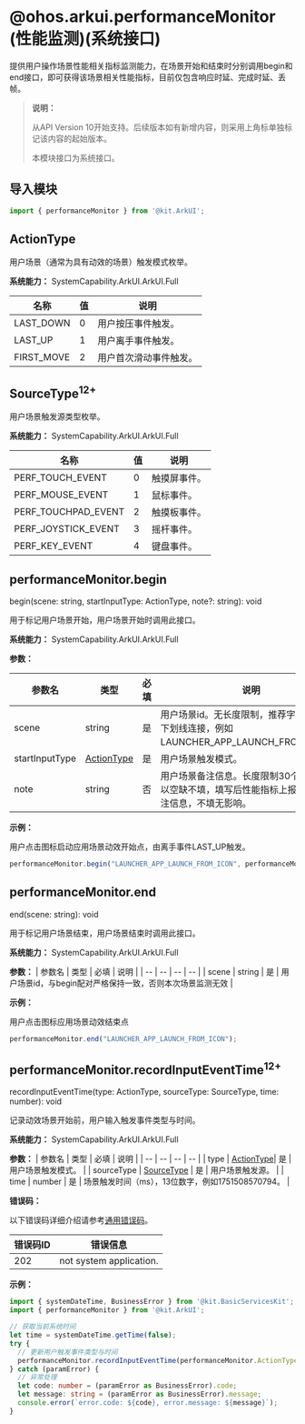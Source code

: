 # @ohos.arkui.performanceMonitor (性能监测)(系统接口)

提供用户操作场景性能相关指标监测能力，在场景开始和结束时分别调用begin和end接口，即可获得该场景相关性能指标，目前仅包含响应时延、完成时延、丢帧。

> **说明：**
>
> 从API Version 10开始支持。后续版本如有新增内容，则采用上角标单独标记该内容的起始版本。
>
> 本模块接口为系统接口。


## 导入模块

```ts
import { performanceMonitor } from '@kit.ArkUI';
```


## ActionType

用户场景（通常为具有动效的场景）触发模式枚举。

**系统能力：** SystemCapability.ArkUI.ArkUI.Full

| 名称 | 值 | 说明 |
| -- | -- | -- |
| LAST_DOWN | 0 | 用户按压事件触发。  |
| LAST_UP | 1 | 用户离手事件触发。 |
| FIRST_MOVE | 2 | 用户首次滑动事件触发。 |


## SourceType<sup>12+</sup>

用户场景触发源类型枚举。

**系统能力：** SystemCapability.ArkUI.ArkUI.Full

| 名称 | 值 | 说明 |
| -- | -- | -- |
| PERF_TOUCH_EVENT | 0 | 触摸屏事件。 |
| PERF_MOUSE_EVENT | 1 | 鼠标事件。 |
| PERF_TOUCHPAD_EVENT | 2 | 触摸板事件。 |
| PERF_JOYSTICK_EVENT | 3 | 摇杆事件。 |
| PERF_KEY_EVENT | 4 | 键盘事件。 |


## performanceMonitor.begin

begin(scene: string, startInputType: ActionType, note?: string): void

用于标记用户场景开始，用户场景开始时调用此接口。


**系统能力：** SystemCapability.ArkUI.ArkUI.Full

**参数：** 

| 参数名 | 类型 | 必填 | 说明 |
| -- | -- | -- | -- |
| scene | string | 是 | 用户场景id。无长度限制，推荐字母大写且用下划线连接，例如LAUNCHER_APP_LAUNCH_FROM_ICON。 |
| startInputType | [ActionType](#actiontype)| 是 | 用户场景触发模式。 |
| note | string| 否 | 用户场景备注信息。长度限制30个字符，可以空缺不填，填写后性能指标上报会携带备注信息，不填无影响。 |

**示例：** 

用户点击图标启动应用场景动效开始点，由离手事件LAST_UP触发。
  ```ts
performanceMonitor.begin("LAUNCHER_APP_LAUNCH_FROM_ICON", performanceMonitor.ActionType.LAST_UP, "APP_START_BEGIN");
  ```


## performanceMonitor.end

end(scene: string): void

用于标记用户场景结束，用户场景结束时调用此接口。

**系统能力：** SystemCapability.ArkUI.ArkUI.Full

**参数：** 
| 参数名 | 类型 | 必填 | 说明 |
| -- | -- | -- | -- |
| scene | string | 是 | 用户场景id，与begin配对严格保持一致，否则本次场景监测无效 |

**示例：** 

用户点击图标应用场景动效结束点
  ```ts
performanceMonitor.end("LAUNCHER_APP_LAUNCH_FROM_ICON");
  ```

## performanceMonitor.recordInputEventTime<sup>12+</sup>

recordInputEventTime(type: ActionType, sourceType: SourceType, time: number): void

记录动效场景开始前，用户输入触发事件类型与时间。

**系统能力：** SystemCapability.ArkUI.ArkUI.Full

**参数：**
| 参数名 | 类型 | 必填 | 说明 |
| -- | -- | -- | -- |
| type | [ActionType](#actiontype)| 是 | 用户场景触发模式。 |
| sourceType | [SourceType](#sourcetype12) | 是 | 用户场景触发源。 |
| time | number | 是 | 场景触发时间（ms），13位数字，例如1751508570794。 |

**错误码：**

以下错误码详细介绍请参考[通用错误码](../errorcode-universal.md)。

| 错误码ID | 错误信息 |
| ------- | -------- |
| 202 | not system application. |

**示例：**

```ts
import { systemDateTime, BusinessError } from '@kit.BasicServicesKit';
import { performanceMonitor } from '@kit.ArkUI';

// 获取当前系统时间
let time = systemDateTime.getTime(false);
try {
  // 更新用户触发事件类型与时间
  performanceMonitor.recordInputEventTime(performanceMonitor.ActionType.LAST_UP, performanceMonitor.SourceType.PERF_MOUSE_EVENT, time);
} catch (paramError) {
  // 异常处理
  let code: number = (paramError as BusinessError).code;
  let message: string = (paramError as BusinessError).message;
  console.error(`error.code: ${code}, error.message: ${message}`);
}
```